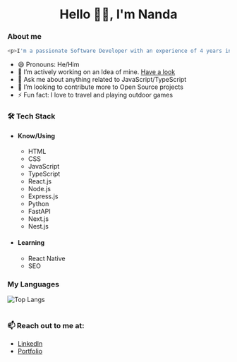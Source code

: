 <h1 align="center">Hello 👋🏻, I'm Nanda</h1>

### About me

```javascript
<p>I'm a passionate Software Developer with an experience of 4 years in Full-stack web development</p>
```

- 😄 Pronouns: He/Him
- 🔭 I’m actively working on an Idea of mine. [Have a look](https://easyonlinetools.org/)
- 💬 Ask me about anything related to JavaScript/TypeScript
- 👯 I’m looking to contribute more to Open Source projects
- ⚡ Fun fact: I love to travel and playing outdoor games

### 🛠 Tech Stack

  - #### Know/Using
    - HTML
    - CSS
    - JavaScript
    - TypeScript
    - React.js
    - Node.js
    - Express.js
    - Python
    - FastAPI
    - Next.js
    - Nest.js

  - #### Learning
    - React Native
    - SEO

### My Languages
![Top Langs](https://github-readme-stats.vercel.app/api/top-langs/?username=nandavikas&langs_count_private=true&show_icons=true&theme=radical&layout=compact)<br><br>

### 📫 Reach out to me at:
  - [LinkedIn](https://www.linkedin.com/in/nandavikas/)
  - [Portfolio](https://nandavikas.com/)






